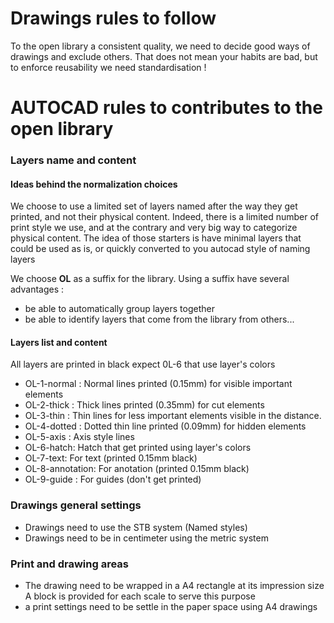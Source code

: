 
# Drawings rules to follow

To the open library a consistent quality, we need to decide good ways of drawings and exclude others. 
That does not mean your habits are bad, but to enforce reusability we need standardisation !

# AUTOCAD rules to contributes to the open library

### Layers name and content 

#### Ideas behind the normalization choices

We choose to use a limited set of layers named after the way they get printed, and not their physical content. 
Indeed, there is a limited number of print style we use, and at the contrary and very big way to categorize physical content. 
The idea of those starters is have minimal layers that could be used as is, or quickly converted to you autocad style of naming layers

We choose **OL** as a suffix for the library. 
Using a suffix have several advantages : 
* be able to automatically group layers together
* be able to identify layers that come from the library from others...

#### Layers list and content 

All layers are printed in black expect 0L-6 that use layer's colors

* OL-1-normal : Normal lines printed (0.15mm) for visible important elements
* OL-2-thick : Thick lines printed (0.35mm) for cut elements
* OL-3-thin : Thin lines for less important elements visible in the distance.
* OL-4-dotted : Dotted thin line printed (0.09mm) for hidden elements
* OL-5-axis : Axis style lines
* OL-6-hatch: Hatch that get printed using layer's colors
* OL-7-text: For text (printed 0.15mm black)
* OL-8-annotation: For anotation (printed 0.15mm black)
* OL-9-guide : For guides (don't get printed)

### Drawings general settings 

* Drawings need to use the STB system (Named styles)
* Drawings need to be in centimeter using the metric system

### Print and drawing areas

* The drawing need to be wrapped in a A4 rectangle at its impression size 
A block is provided for each scale to serve this purpose
* a print settings need to be settle in the paper space using A4 drawings
